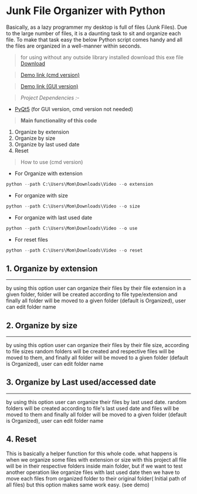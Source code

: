 # Junk File Organizer with Python
Basically, as a lazy programmer my desktop is full of files (Junk Files). Due to the large number of files, it is a daunting task to sit and organize each file. To make that task easy the below Python script comes handy and all the files are organized in a well-manner within seconds.
>for using without any outside library installed download this exe file [Download](https://docs.google.com/uc?export=download&id=1B3WnqQgzj6eHGI5H5yTKcVC23DRzG4Ik
) 

>[Demo link (cmd version)](https://pypi.org/project/PyQt5/)

>[Demo link (GUI version)](https://pypi.org/project/PyQt5/)

>_Project Dependencies :-_
* [PyQt5](https://pypi.org/project/PyQt5/) (for GUI version, cmd version not needed)

>__Main functionality of this code__

1. Organize by extension
2. Organize by size 
3. Organize by last used date
4. Reset


> How to use (cmd version)
* For Organize with extension
```python
python --path C:\Users\Mom\Downloads\Video --o extension 
```
* For organize with size
```python
python --path C:\Users\Mom\Downloads\Video --o size 
```
* For organize with last used date
```python
python --path C:\Users\Mom\Downloads\Video --o use 
```
* For reset files
```python
python --path C:\Users\Mom\Downloads\Video --o reset 
```

## 1. Organize by extension
---
by using this option user can organize their files by their file extension in a given folder, folder will be created according to file type/extension and finally all folder will be moved to a given folder (default is Organized), user can edit folder name

## 2. Organize by size
---
by using this option user can organize their files by their file size, according to file sizes random folders will be created and respective files will be moved to them, and finally all folder will be moved to a given folder (default is Organized), user can edit folder name

## 3. Organize by Last used/accessed date
--- 
by using this option user can organize their files by last used date. random folders will be created according to file's last used date and files will be moved to them and finally all folder will be moved to a given folder (default is Organized), user can edit folder name

## 4. Reset
 This is basically a helper function for this whole code. what happens is when we organize some files with extension or size with this project all file will be in their respective folders inside main folder, but if we want to test another operation like organize files with last used date then we have to move each files from organized folder to their original folder( Initial path of all files) but this option makes same work easy. (see demo)

